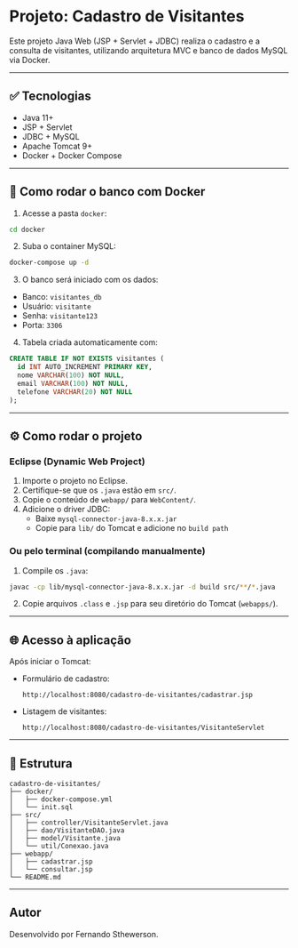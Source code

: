 # Projeto: Cadastro de Visitantes

Este projeto Java Web (JSP + Servlet + JDBC) realiza o cadastro e a consulta de visitantes, utilizando arquitetura MVC e banco de dados MySQL via Docker.

---

## ✅ Tecnologias

- Java 11+
- JSP + Servlet
- JDBC + MySQL
- Apache Tomcat 9+
- Docker + Docker Compose

---

## 🐳 Como rodar o banco com Docker

1. Acesse a pasta `docker`:
```bash
cd docker
```

2. Suba o container MySQL:
```bash
docker-compose up -d
```

3. O banco será iniciado com os dados:
- Banco: `visitantes_db`
- Usuário: `visitante`
- Senha: `visitante123`
- Porta: `3306`

4. Tabela criada automaticamente com:
```sql
CREATE TABLE IF NOT EXISTS visitantes (
  id INT AUTO_INCREMENT PRIMARY KEY,
  nome VARCHAR(100) NOT NULL,
  email VARCHAR(100) NOT NULL,
  telefone VARCHAR(20) NOT NULL
);
```

---

## ⚙️ Como rodar o projeto

### Eclipse (Dynamic Web Project)

1. Importe o projeto no Eclipse.
2. Certifique-se que os `.java` estão em `src/`.
3. Copie o conteúdo de `webapp/` para `WebContent/`.
4. Adicione o driver JDBC:
   - Baixe `mysql-connector-java-8.x.x.jar`
   - Copie para `lib/` do Tomcat e adicione no `build path`

### Ou pelo terminal (compilando manualmente)

1. Compile os `.java`:
```bash
javac -cp lib/mysql-connector-java-8.x.x.jar -d build src/**/*.java
```

2. Copie arquivos `.class` e `.jsp` para seu diretório do Tomcat (`webapps/`).

---

## 🌐 Acesso à aplicação

Após iniciar o Tomcat:

- Formulário de cadastro:
  ```
  http://localhost:8080/cadastro-de-visitantes/cadastrar.jsp
  ```

- Listagem de visitantes:
  ```
  http://localhost:8080/cadastro-de-visitantes/VisitanteServlet
  ```

---

## 📁 Estrutura

```
cadastro-de-visitantes/
├── docker/
│   ├── docker-compose.yml
│   └── init.sql
├── src/
│   ├── controller/VisitanteServlet.java
│   ├── dao/VisitanteDAO.java
│   ├── model/Visitante.java
│   └── util/Conexao.java
├── webapp/
│   ├── cadastrar.jsp
│   └── consultar.jsp
└── README.md
```

---

## Autor

Desenvolvido por Fernando Sthewerson.